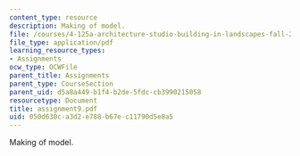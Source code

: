 ```yaml
---
content_type: resource
description: Making of model.
file: /courses/4-125a-architecture-studio-building-in-landscapes-fall-2005/050d630ca3d2e788b67ec11790d5e8a5_assignment9.pdf
file_type: application/pdf
learning_resource_types:
- Assignments
ocw_type: OCWFile
parent_title: Assignments
parent_type: CourseSection
parent_uid: d5a8a449-b1f4-b2de-5fdc-cb3990215058
resourcetype: Document
title: assignment9.pdf
uid: 050d630c-a3d2-e788-b67e-c11790d5e8a5
---
```

Making of model.

